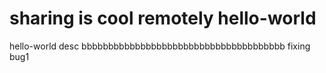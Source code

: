 sharing is cool remotely
hello-world
===========

hello-world desc
bbbbbbbbbbbbbbbbbbbbbbbbbbbbbbbbbbbbbb
fixing bug1
